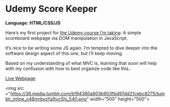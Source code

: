 # Udemy Score Keeper
<strong>Language: HTML/CSS/JS</strong>

Here’s my first project for <a href="https://www.udemy.com/the-web-developer-bootcamp/">the Udemy course I’m taking</a>: A simple scoreboard webpage via DOM manipulation in JavaScript.

It’s nice to be writing some JS again. I’m tempted to dive deeper into the software design aspect of this one, but I’ll keep moving.

Based on my understanding of what MVC is, learning that soon will help with my confusion with how to best organize code like this.. 

<a href="http://dargacode.github.io/UdemyScoreKeeper/">Live Webpage</a>

<img src ="https://36.media.tumblr.com/b194380a803b903fbd97dd21cebc8275/tumblr_inline_o48mrbvsYa1tvc5hi_540.png" width=“500" height="500">

